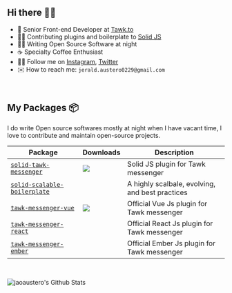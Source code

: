 ## Hi there 👋🏻

- 💼 Senior Front-end Developer at [Tawk.to](https://www.tawk.to)
- 🤝🏻 Contributing plugins and boilerplate to [Solid JS](https://www.solidjs.com/)
- ✍🏻 Writing Open Source Software at night
- ☕ Specialty Coffee Enthusiast
- 🤙🏻 Follow me on [Instagram](https://instagram.com/jaoaustero), [Twitter](https://twitter.com/jaoaustero)
- ✉️ How to reach me: `jerald.austero0229@gmail.com`

<br/>

## My Packages 📦
I do write Open source softwares mostly at night when I have vacant time, I love to contribute and maintain open-source projects.

| Package                                                                                  | Downloads                                                                            | Description                                     |
| ---------------------------------------------------------------------------------------- | ------------------------------------------------------------------------------------ | ----------------------------------------------- |
| [`solid-tawk-messenger`](https://github.com/jaoaustero/solid-tawk-messenger)             | ![](https://img.shields.io/npm/dm/solid-tawk-messenger.svg?style=flat-square)        | Solid JS plugin for Tawk messenger              |
| [`solid-scalable-boilerplate`](https://github.com/jaoaustero/solid-scalable-boilerplate) |                                                                                      | A highly scalbale, evolving, and best practices |
| [`tawk-messenger-vue`](https://github.com/tawk/tawk-messenger-vue)                       | ![](https://img.shields.io/npm/dm/@tawk.to/tawk-messenger-vue.svg?style=flat-square) | Official Vue Js plugin for Tawk messenger       |
| [`tawk-messenger-react`](https://github.com/tawk/tawk-messenger-react)                   |                                                                                      | Official React Js plugin for Tawk messenger     |
| [`tawk-messenger-ember`](https://github.com/tawk/tawk-messenger-ember)                   |                                                                                      | Official Ember Js plugin for Tawk messenger     |


<br/>

![jaoaustero's Github Stats](https://github-readme-stats.vercel.app/api?username=jaoaustero&count_private=true&text_color=fff&bg_color=360,0061ff,60efff&title_color=fff&show_icons=true&icon_color=fff)
